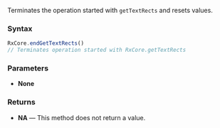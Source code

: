 Terminates the operation started with `getTextRects` and resets values.

### Syntax

```typescript
RxCore.endGetTextRects()
// Terminates operation started with RxCore.getTextRects
```

### Parameters

- **None**

### Returns

- **NA** — This method does not return a value.

